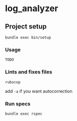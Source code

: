 # log_analyzer

## Project setup
```
bundle exec bin/setup
```

### Usage
```
TODO
```

### Lints and fixes files
```
rubocop
```
add `-a` if you want autocorrection

### Run specs
```
bundle exec rspec
```

